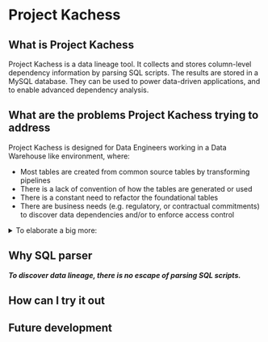 # Project Kachess

## What is Project Kachess

Project Kachess is a data lineage tool. It collects and stores column-level dependency information by parsing SQL scripts. 
The results are stored in a MySQL database. They can be used to power data-driven applications, and to enable advanced dependency analysis.


## What are the problems Project Kachess trying to address

Project Kachess is designed for Data Engineers working in a Data Warehouse like environment, where:
- Most tables are created from common source tables by transforming pipelines
- There is a lack of convention of how the tables are generated or used
- There is a constant need to refactor the foundational tables
- There are business needs (e.g. regulatory, or contractual commitments) to discover data dependencies and/or to enforce access control

<details>
    <summary>To elaborate a big more:</summary>
- Project Kachess is inspired by my recent work at a popular software company where there was a lot of data users and SQL developers, but there was very few data engineers
    - Many people wrote SQL pipelines besides data engineers: data scientists, BI developers, software engineers, product managers, etc.
    - Most of them wrote pipelines to address their immediate needs, with a hope that one day, someday, a data engineer will take them over 
- As a result, the pipelines were haphazardly done:
    - There was a lack of rigor in enforcing data fidelity, e.g. whether it uses the source of truth, whether there is data quality checks, etc.
    - There was no enforcement of engineering best practices, e.g. to develop and to follow a naming convention, to breakdown complicated pipelines into smaller, re-useable components
    - There was very little documentation for most pipelines
- The problem tends to feed on itself
    - Even when there are opportunities to refactor a table, because people are afraid of downstream impacts, they often choose the only option they are left with: to build a parallel table.
    - After a while, when there are so many look-alike tables, one lost track of which one is the latest, or is the source of truth
    - Even when a data engineer is ready to consolidate the pipelines, she found her scope just multiplied
    - The cycle continues until no one trusts the data warehouse anymore
- Similarly, there are other critical business needs are impacted by the chaos, for example
    - When you decided to move your data warehouse to a new platform, or when you have to make a data model change
    - When InfoSec team ask for access control audit
</details>  

## Why SQL parser

***To discover data lineage, there is no escape of parsing SQL scripts.***
## How can I try it out
## Future development
